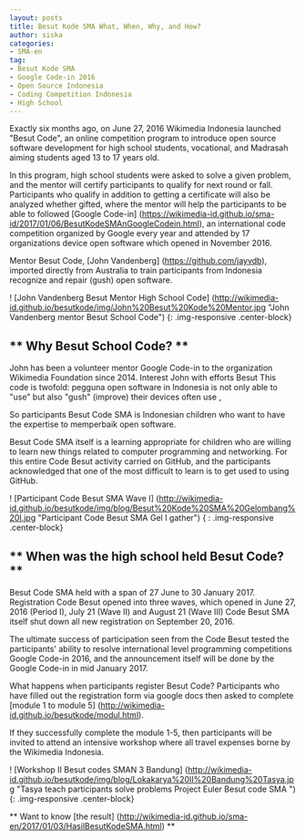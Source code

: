 ```yaml
---
layout: posts
title: Besut Kode SMA What, When, Why, and How?
author: siska
categories:
- SMA-en
tag:
- Besut Kode SMA
- Google Code-in 2016
- Open Source Indonesia
- Coding Competition Indonesia
- High School
---
```


Exactly six months ago, on June 27, 2016 Wikimedia Indonesia launched "Besut Code", an online competition program to introduce 
open source software development for high school students, vocational, and Madrasah aiming students aged 13 to 17 years old.

In this program, high school students were asked to solve a given problem, and the mentor will certify participants to qualify for next round
or fall. Participants who qualify in addition to getting a certificate will also be analyzed whether gifted, where the mentor will help the participants to be able to
followed [Google Code-in] (https://wikimedia-id.github.io/sma-id/2017/01/06/BesutKodeSMAnGoogleCodein.html), an international code competition organized by Google every year and attended by 17 organizations device open software which opened in November 2016.

Mentor Besut Code, [John Vandenberg] (https://github.com/jayvdb), imported directly from Australia to train participants from Indonesia recognize and repair (gush) open software.

! [John Vandenberg Besut Mentor High School Code] (http://wikimedia-id.github.io/besutkode/img/John%20Besut%20Kode%20Mentor.jpg "John Vandenberg mentor Besut School Code") {: .img-responsive .center-block}

## ** Why Besut School Code? **
John has been a volunteer mentor Google Code-in to the organization Wikimedia Foundation since 2014. Interest John with efforts Besut This code is twofold: pegguna open software in Indonesia is not only able to "use" but also "gush" (improve) their devices often use ,

So participants Besut Code SMA is Indonesian children who want to have the expertise to memperbaik open software.

Besut Code SMA itself is a learning appropriate for children who are willing to learn new things related to computer programming and networking. For this entire Code Besut activity carried on GitHub, and the participants acknowledged that one of the most difficult to learn is to get used to using GitHub.

! [Participant Code Besut SMA Wave I] (http://wikimedia-id.github.io/besutkode/img/blog/Besut%20Kode%20SMA%20Gelombang%20I.jpg "Participant Code Besut SMA Gel I gather") { : .img-responsive .center-block}

## ** When was the high school held Besut Code? **
Besut Code SMA held with a span of 27 June to 30 January 2017. Registration Code Besut opened into three waves, which opened in June 27, 2016 (Period I), July 21 (Wave II) and August 21 (Wave III) Code Besut SMA itself shut down all new registration on September 20, 2016.

The ultimate success of participation seen from the Code Besut tested the participants' ability to resolve international level programming competitions Google Code-in 2016, and the announcement itself will be done by the Google Code-in in mid January 2017.

What happens when participants register Besut Code? Participants who have filled out the registration form via google docs then asked to complete [module 1 to module 5] (http://wikimedia-id.github.io/besutkode/modul.html).

If they successfully complete the module 1-5, then participants will be invited to attend an intensive workshop where all travel expenses borne by the Wikimedia Indonesia.

! [Workshop II Besut codes SMAN 3 Bandung] (http://wikimedia-id.github.io/besutkode/img/blog/Lokakarya%20II%20Bandung%20Tasya.jpg "Tasya teach participants solve problems Project Euler Besut code SMA ") {: .img-responsive .center-block}

** Want to know [the result] (http://wikimedia-id.github.io/sma-en/2017/01/03/HasilBesutKodeSMA.html) **
